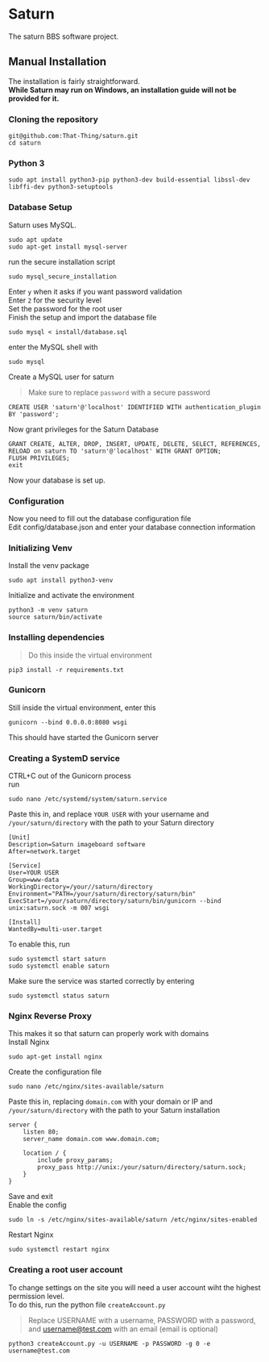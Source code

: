 # Saturn
The saturn BBS software project.


## Manual Installation

The installation is fairly straightforward.\
**While Saturn may run on Windows, an installation guide will not be provided for it.**
### Cloning the repository
```
git@github.com:That-Thing/saturn.git
cd saturn
```
### Python 3
```
sudo apt install python3-pip python3-dev build-essential libssl-dev libffi-dev python3-setuptools
```
### Database Setup
Saturn uses MySQL.
```
sudo apt update
sudo apt-get install mysql-server
```
run the secure installation script
```
sudo mysql_secure_installation
```
Enter `y` when it asks if you want password validation\
Enter `2` for the security level\
Set the password for the root user\
Finish the setup and import the database file
```
sudo mysql < install/database.sql
```
enter the MySQL shell with
```
sudo mysql
```
Create a MySQL user for saturn
>Make sure to replace `password` with a secure password
```
CREATE USER 'saturn'@'localhost' IDENTIFIED WITH authentication_plugin BY 'password';
```
Now grant privileges for the Saturn Database
```
GRANT CREATE, ALTER, DROP, INSERT, UPDATE, DELETE, SELECT, REFERENCES, RELOAD on saturn TO 'saturn'@'localhost' WITH GRANT OPTION;
FLUSH PRIVILEGES;
exit
```
Now your database is set up.

### Configuration
Now you need to fill out the database configuration file\
Edit config/database.json and enter your database connection information

### Initializing Venv
Install the venv package
```
sudo apt install python3-venv
```
Initialize and activate the environment
```
python3 -m venv saturn
source saturn/bin/activate
```
### Installing dependencies
>Do this inside the virtual environment
```
pip3 install -r requirements.txt
```
### Gunicorn
Still inside the virtual environment, enter this
```
gunicorn --bind 0.0.0.0:8080 wsgi
```
This should have started the Gunicorn server
### Creating a SystemD service
CTRL+C out of the Gunicorn process\
run
```
sudo nano /etc/systemd/system/saturn.service
```
Paste this in, and replace `YOUR USER` with your username and `/your/saturn/directory` with the path to your Saturn directory
```
[Unit]
Description=Saturn imageboard software
After=network.target

[Service]
User=YOUR USER
Group=www-data
WorkingDirectory=/your//saturn/directory
Environment="PATH=/your/saturn/directory/saturn/bin"
ExecStart=/your/saturn/directory/saturn/bin/gunicorn --bind unix:saturn.sock -m 007 wsgi

[Install]
WantedBy=multi-user.target
```
To enable this, run
```
sudo systemctl start saturn
sudo systemctl enable saturn
```
Make sure the service was started correctly by entering
```
sudo systemctl status saturn
```
### Nginx Reverse Proxy
This makes it so that saturn can properly work with domains\
Install Nginx
```
sudo apt-get install nginx
```
Create the configuration file
```
sudo nano /etc/nginx/sites-available/saturn
```
Paste this in, replacing `domain.com` with your domain or IP and `/your/saturn/directory` with the path to your Saturn installation
```
server {
    listen 80;
    server_name domain.com www.domain.com;

    location / {
        include proxy_params;
        proxy_pass http://unix:/your/saturn/directory/saturn.sock;
    }
}
```
Save and exit\
Enable the config
```
sudo ln -s /etc/nginx/sites-available/saturn /etc/nginx/sites-enabled
```
Restart Nginx
```
sudo systemctl restart nginx
```
### Creating a root user account
To change settings on the site you will need a user account wiht the highest permission level.\
To do this, run the python file `createAccount.py`
>Replace USERNAME with a username, PASSWORD with a password, and username@test.com with an email (email is optional)
```
python3 createAccount.py -u USERNAME -p PASSWORD -g 0 -e username@test.com
```
